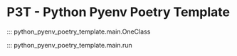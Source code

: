 # P3T - Python Pyenv Poetry Template


::: python_pyenv_poetry_template.main.OneClass

::: python_pyenv_poetry_template.main.run
